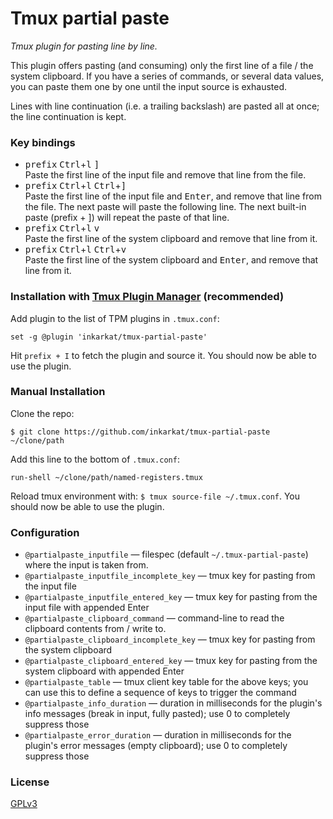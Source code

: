 # Tmux partial paste

_Tmux plugin for pasting line by line._

This plugin offers pasting (and consuming) only the first line of a file / the system clipboard.
If you have a series of commands, or several data values, you can paste them one by one until the input source is exhausted.

Lines with line continuation (i.e. a trailing backslash) are pasted all at once; the line continuation is kept.

### Key bindings

- <kbd>prefix</kbd> <kbd>Ctrl</kbd>+<kbd>l</kbd> <kbd>]</kbd> <br>
  Paste the first line of the input file and remove that line from the file.
- <kbd>prefix</kbd> <kbd>Ctrl</kbd>+<kbd>l</kbd> <kbd>Ctrl</kbd>+<kbd>]</kbd> <br>
  Paste the first line of the input file and <kbd>Enter</kbd>, and remove that
  line from the file.
  The next paste will paste the following line.
  The next built-in paste (prefix + ]) will repeat the paste of that line.
- <kbd>prefix</kbd> <kbd>Ctrl</kbd>+<kbd>l</kbd> <kbd>v</kbd> <br>
  Paste the first line of the system clipboard and remove that line from it.
- <kbd>prefix</kbd> <kbd>Ctrl</kbd>+<kbd>l</kbd> <kbd>Ctrl</kbd>+<kbd>v</kbd> <br>
  Paste the first line of the system clipboard and <kbd>Enter</kbd>, and remove
  that line from it.

### Installation with [Tmux Plugin Manager](https://github.com/tmux-plugins/tpm) (recommended)

Add plugin to the list of TPM plugins in `.tmux.conf`:

    set -g @plugin 'inkarkat/tmux-partial-paste'

Hit `prefix + I` to fetch the plugin and source it. You should now be able to use the plugin.

### Manual Installation

Clone the repo:

    $ git clone https://github.com/inkarkat/tmux-partial-paste ~/clone/path

Add this line to the bottom of `.tmux.conf`:

    run-shell ~/clone/path/named-registers.tmux

Reload tmux environment with: `$ tmux source-file ~/.tmux.conf`. You should now be able to use the plugin.

### Configuration

- `@partialpaste_inputfile` &mdash; filespec (default `~/.tmux-partial-paste`) where the input is taken from.
- `@partialpaste_inputfile_incomplete_key` &mdash; tmux key for pasting from the input file
- `@partialpaste_inputfile_entered_key` &mdash; tmux key for pasting from the input file with appended Enter
- `@partialpaste_clipboard_command` &mdash; command-line to read the clipboard contents from / write to.
- `@partialpaste_clipboard_incomplete_key` &mdash; tmux key for pasting from the system clipboard
- `@partialpaste_clipboard_entered_key` &mdash; tmux key for pasting from the system clipboard with appended Enter
- `@partialpaste_table` &mdash; tmux client key table for the above keys; you can use this to define a sequence of keys to trigger the command
- `@partialpaste_info_duration` &mdash; duration in milliseconds for the plugin's info messages (break in input, fully pasted); use 0 to completely suppress those
- `@partialpaste_error_duration` &mdash; duration in milliseconds for the plugin's error messages (empty clipboard); use 0 to completely suppress those

### License

[GPLv3](LICENSE)
